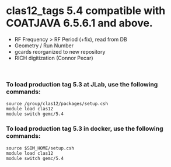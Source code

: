 # clas12_tags 5.4 compatible with COATJAVA 6.5.6.1 and above.

- RF Frequency > RF Period (+fix), read from DB
- Geometry / Run Number
- gcards reorganized to new repository
- RICH digitization (Connor Pecar)

<br>

### To load production tag 5.3 at JLab, use the following commands:

```
source /group/clas12/packages/setup.csh
module load clas12
module switch gemc/5.4
```

### To load production tag 5.3 in docker, use the following commands:

```
source $SIM_HOME/setup.csh
module load clas12
module switch gemc/5.4
```

<br>
   